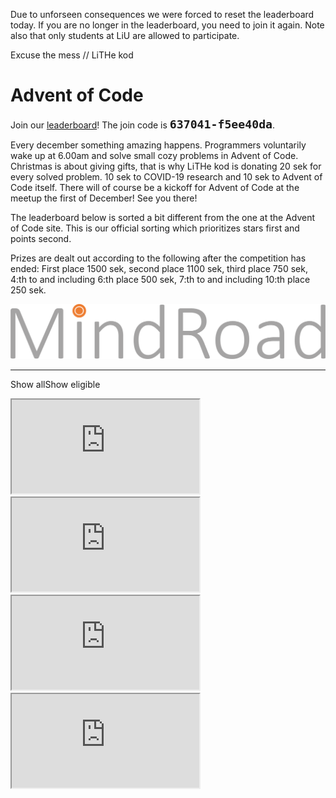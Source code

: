 <div id="important-information">
    <p>
        Due to unforseen consequences we were forced to reset the leaderboard
        today. If you are no longer in the leaderboard, you need to join it
        again. Note also that only students at LiU are allowed to participate.
    </p>
    <p>
        Excuse the mess // LiTHe kod
    </p>
</div>

# Advent of Code

Join our [leaderboard](https://adventofcode.com/2020/leaderboard)! The join code
is <b style="font-family: monospace; font-size: 1.3em;">637041-f5ee40da</b>.

Every december something amazing happens. Programmers voluntarily wake up at
6.00am and solve small cozy problems in Advent of Code. Christmas is about
giving gifts, that is why LiTHe kod is donating 20 sek for every solved
problem. 10 sek to COVID-19 research and 10 sek to Advent of Code itself. There
will of course be a kickoff for Advent of Code at the meetup the first of
December! See you there!

The leaderboard below is sorted a bit different from the one at the Advent of
Code site. This is our official sorting which prioritizes stars first and
points second.

Prizes are dealt out according to the following after the competition has
ended: First place 1500 sek, second place 1100 sek, third place 750 sek, 4:th to and including 6:th place 500 sek, 7:th to and including 10:th place 250 sek.

<div id="sponsor-container">
    <img class="sponsor" src="/static/img/mindroad_logo.png" alt="Mindroad">
</div>

<hr>

<label class="toggle-aoc" for="aoc-trigger"><span class="only-aoc-some">Show all</span><span class="only-aoc-all">Show eligible</span></label>
<div id="leaderboard-container">
    <span class="only-aoc-all">
    <iframe class="only-light-theme leaderboard"
            src="https://lithekod.lysator.liu.se/leaderboard/?lightmode=true"></iframe>
    <iframe class="only-dark-theme leaderboard"
            src="https://lithekod.lysator.liu.se/leaderboard/"></iframe>
    </span><span class="only-aoc-some">
    <iframe class="only-light-theme leaderboard"
            src="https://lithekod.lysator.liu.se/leaderboard/?lightmode=true&some=true"></iframe>
    <iframe class="only-dark-theme leaderboard"
            src="https://lithekod.lysator.liu.se/leaderboard/?some=true"></iframe>
    </span>
</div>
